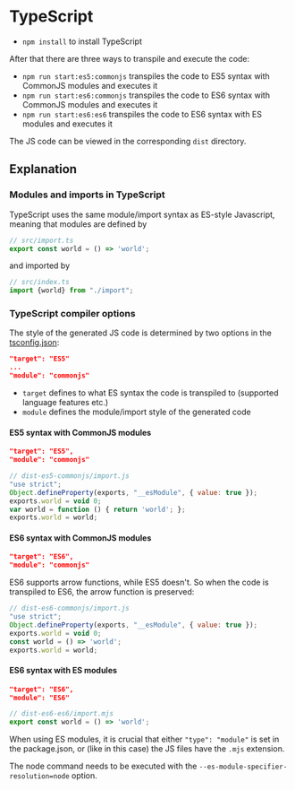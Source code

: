 # TypeScript

* `npm install` to install TypeScript

After that there are three ways to transpile and execute the code:

* `npm run start:es5:commonjs` transpiles the code to ES5 syntax with CommonJS modules and executes it
* `npm run start:es6:commonjs` transpiles the code to ES6 syntax with CommonJS modules and executes it
* `npm run start:es6:es6` transpiles the code to ES6 syntax with ES modules and executes it

The JS code can be viewed in the corresponding `dist` directory.

## Explanation

### Modules and imports in TypeScript

TypeScript uses the same module/import syntax as ES-style Javascript, meaning that modules are defined by

```ts
// src/import.ts
export const world = () => 'world';
```

and imported by

```ts
// src/index.ts
import {world} from "./import";
```

### TypeScript compiler options

The style of the generated JS code is determined by two options in the [tsconfig.json](./tsconfig-es5-commonjs.json):

```json
"target": "ES5"
...
"module": "commonjs"
```

* `target` defines to what ES syntax the code is transpiled to (supported language features etc.)
* `module` defines the module/import style of the generated code

#### ES5 syntax with CommonJS modules

```json
"target": "ES5",
"module": "commonjs"
```

```js
// dist-es5-commonjs/import.js
"use strict";
Object.defineProperty(exports, "__esModule", { value: true });
exports.world = void 0;
var world = function () { return 'world'; };
exports.world = world;
```

#### ES6 syntax with CommonJS modules

```json
"target": "ES6",
"module": "commonjs"
```

ES6 supports arrow functions, while ES5 doesn't. So when the code is transpiled to ES6, the arrow function is preserved:

```js
// dist-es6-commonjs/import.js
"use strict";
Object.defineProperty(exports, "__esModule", { value: true });
exports.world = void 0;
const world = () => 'world';
exports.world = world;
```

#### ES6 syntax with ES modules

```json
"target": "ES6",
"module": "ES6"
```

```js
// dist-es6-es6/import.mjs
export const world = () => 'world';
```

When using ES modules, it is crucial that either `"type": "module"` is set in the package.json, or (like in this case) the JS files have the `.mjs` extension.

The node command needs to be executed with the `--es-module-specifier-resolution=node` option.